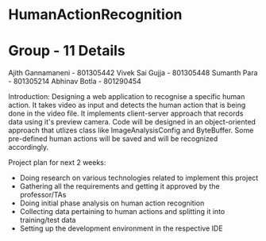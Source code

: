 # HumanActionRecognition

# Group - 11 Details
Ajith Gannamaneni - 801305442
Vivek Sai Gujja - 801305448
Sumanth Para - 801305214
Abhinav Botla - 801290454


Introduction:
Designing a web application to recognise a specific human action. It takes video as input and detects the human action that is being done in the video file. It implements client-server approach that records data using it's preview camera. Code will be designed in an object-oriented approach that utlizes class like ImageAnalysisConfig and ByteBuffer. Some pre-defined human actions will be saved and will be recognized accordingly.

Project plan for next 2 weeks:
- Doing research on various technologies related to implement this project
- Gathering all the requirements and getting it approved by the professor/TAs
- Doing initial phase analysis on human action recognition
- Collecting data pertaining to human actions and splitting it into training/test data
- Setting up the development environment in the respective IDE
